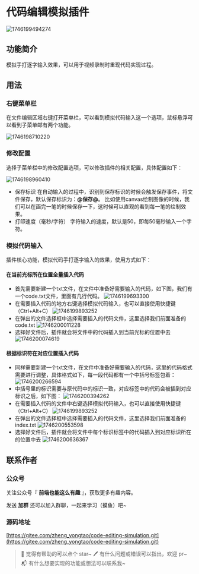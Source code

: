 # 代码编辑模拟插件

![1746199494274](https://gitee.com/zheng_yongtao/code-editing-simulation/raw/master/images/README/1746199494274.png)


## 功能简介

模拟手打逐字输入效果，可以用于视频录制时重现代码实现过程。

## 用法

### 右键菜单栏

在文件编辑区域右键打开菜单栏，可以看到模拟代码输入这一个选项，鼠标悬浮可以看到子菜单邮有两个功能。

![1746198710220](https://gitee.com/zheng_yongtao/code-editing-simulation/raw/master/images/README/1746198710220.png)

### 修改配置

选择子菜单栏中的修改配置选项，可以修改插件的相关配置，具体配置如下：

![1746198960410](https://gitee.com/zheng_yongtao/code-editing-simulation/raw/master/images/README/1746198960410.png)

- 保存标识
  在自动输入的过程中，识别到保存标识的时候会触发保存事件，将文件保存，默认保存标识为：**@保存@**。
  比如使用canvas绘制图像的时候，我们可以在画完一笔的时候保存一下，这时候可以直观的看到每一笔的绘制效果。
- 打印速度（毫秒/字符）
  字符输入的速度，默认是50，即每50毫秒输入一个字符。

### 模拟代码输入

插件核心功能，模拟代码手打逐字输入的效果，使用方式如下：

#### 在当前光标所在位置全量插入代码

- 首先需要新建一个txt文件，在文件中准备好需要输入的代码，如下图，我们有一个code.txt文件，里面有几行代码。
  ![1746199693300](https://gitee.com/zheng_yongtao/code-editing-simulation/raw/master/images/README/1746199693300.png)
- 在需要插入代码的地方右键选择模拟代码输入，也可以直接使用快捷键（Ctrl+Alt+C）
  ![1746199893252](https://gitee.com/zheng_yongtao/code-editing-simulation/raw/master/images/README/1746199893252.png)
- 在弹出的文件选择框中选择需要插入的代码文件，这里选择我们前面准备的code.txt
  ![1746200011228](https://gitee.com/zheng_yongtao/code-editing-simulation/raw/master/images/README/1746200011228.png)
- 选择好文件后，插件就会将文件中的代码插入到当前光标的位置中去
  ![1746200074619](https://gitee.com/zheng_yongtao/code-editing-simulation/raw/master/images/README/1746200074619.png)

#### 根据标识符在对应位置插入代码

- 同样需要新建一个txt文件，在文件中准备好需要输入的代码，这里的代码格式需要进行调整，具体格式如下，每一段代码都有一个中括号标签包着：
  ![1746200266594](https://gitee.com/zheng_yongtao/code-editing-simulation/raw/master/images/README/1746200266594.png)
- 中括号里的标识需要与原代码中的标识一致，对应标签中的代码会被插到对应标识之后，如下图：
  ![1746200394262](https://gitee.com/zheng_yongtao/code-editing-simulation/raw/master/images/README/1746200394262.png)
- 在需要插入代码的文件中右键选择模拟代码输入，也可以直接使用快捷键（Ctrl+Alt+C）
  ![1746199893252](https://gitee.com/zheng_yongtao/code-editing-simulation/raw/master/images/README/1746199893252.png)
- 在弹出的文件选择框中选择需要插入的代码文件，这里选择我们前面准备的index.txt
  ![1746200553598](https://gitee.com/zheng_yongtao/code-editing-simulation/raw/master/images/README/1746200553598.png)
- 选择好文件后，插件就会将文件中每个标识标签中的代码插入到对应标识所在的位置中去
  ![1746200636367](https://gitee.com/zheng_yongtao/code-editing-simulation/raw/master/images/README/1746200636367.png)

## 联系作者

### 公众号

关注公众号『 **前端也能这么有趣** 』，获取更多有趣内容。

发送 **加群** 还可以加入群聊，一起来学习（摸鱼）吧~

### 源码地址

[https://gitee.com/zheng_yongtao/code-editing-simulation.git](https://gitee.com/zheng_yongtao/code-editing-simulation.git)

> 🌟 觉得有帮助的可以点个 star~
> 🖊 有什么问题或错误可以指出，欢迎 pr~
> 📬 有什么想要实现的功能或想法可以联系我~
